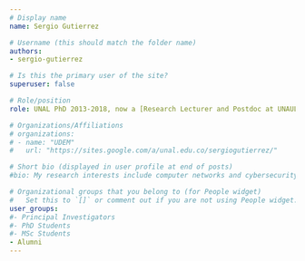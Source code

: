 ```yaml
---
# Display name
name: Sergio Gutierrez

# Username (this should match the folder name)
authors:
- sergio-gutierrez

# Is this the primary user of the site?
superuser: false

# Role/position
role: UNAL PhD 2013-2018, now a [Research Lecturer and Postdoc at UNAULA, Medellin](https://sites.google.com/a/unal.edu.co/sergiogutierrez/). 

# Organizations/Affiliations
# organizations:
# - name: "UDEM"
#   url: "https://sites.google.com/a/unal.edu.co/sergiogutierrez/"

# Short bio (displayed in user profile at end of posts)
#bio: My research interests include computer networks and cybersecurity.

# Organizational groups that you belong to (for People widget)
#   Set this to `[]` or comment out if you are not using People widget.
user_groups:
#- Principal Investigators
#- PhD Students
#- MSc Students
- Alumni
---
```

